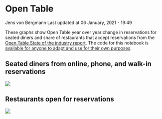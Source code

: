 Open Table
================
Jens von Bergmann
Last updated at 06 January, 2021 - 19:49

These graphs show Open Table year over year change in reservations for
seated diners and share of restaurants that accept reservations from the
[Open Table State of the industry
report](https://www.opentable.com/state-of-industry). The code for this
notebook is [available for anyone to adapt and use for their own
purposes](https://github.com/mountainMath/BCCovidSnippets/blob/main/open_table.Rmd).

## Seated diners from online, phone, and walk-in reservations

![](https://bccovid.s3.ca-central-1.amazonaws.com/open_table_canada_cities.png)

## Restaurants open for reservations

![](https://bccovid.s3.ca-central-1.amazonaws.com/open_table_canada_cities-2.png)
